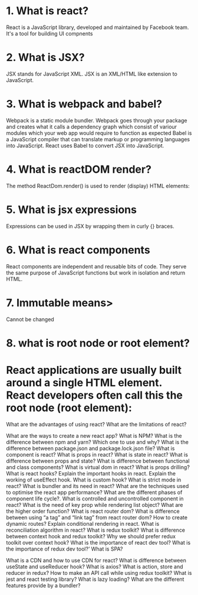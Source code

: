 # 1. What is react?

React is a JavaScript library, developed and maintained by Facebook team. It's a tool for building UI compnents

# 2. What is JSX?

JSX stands for JavaScript XML. JSX is an XML/HTML like extension to JavaScript.

# 3. What is webpack and babel?

Webpack is a static module bundler. Webpack goes through your package and creates what it calls a dependency graph which consist of variour modules which your web app would require to function as expected
Babel is a JavaScript compiler that can translate markup or programming languages into JavaScript. React uses Babel to convert JSX into JavaScript.

# 4. What is reactDOM render?

The method ReactDom.render() is used to render (display) HTML elements:

# 5. What is jsx expressions

Expressions can be used in JSX by wrapping them in curly {} braces.

# 6. What is react components

React components are independent and reusable bits of code. They serve the same purpose of JavaScript functions but work in isolation and return HTML.

# 7. Immutable means>

Cannot be changed

# 8. what is root node or root element?

# React applications are usually built around a single HTML element. React developers often call this the root node (root element):

What are the advantages of using react?
What are the limitations of react?

What are the ways to create a new react app?
What is NPM?
What is the difference between npm and yarn? Which one to use and why?
What is the difference between package.json and package.lock.json file?
What is component is react?
What is props in react?
What is state in react?
What is difference between props and state?
What is difference between functional and class components?
What is virtual dom in react?
What is props drilling?
What is react hooks?
Explain the important hooks in react.
Explain the working of useEffect hook.
What is custom hook?
What is strict mode in react?
What is bundler and its need in react?
What are the techniques used to optimise the react app performance?
What are the different phases of component life cycle?.
What is controlled and uncontrolled component in react?
What is the need of key prop while rendering list object?
What are the higher order function?
What is react router dom?
What is difference between using “a tag” and “link tag” from react router dom?
How to create dynamic routes?
Explain conditional rendering in react.
What is reconciliation algorithm in react?
What is redux toolkit?
What is difference between context hook and redux toolkit? Why we should prefer redux toolkit over context hook?
What is the importance of react dev tool?
What is the importance of redux dev tool?’
What is SPA?

What is a CDN and how to use CDN for react?
What is difference between useState and useReducer hook?
What is axios?
What is action, store and reducer in redux?
How to make an API call while using redux toolkit?
What is jest and react testing library?
What is lazy loading?
What are the different features provide by a bundler?
